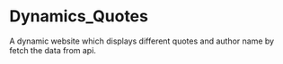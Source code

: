 # Dynamics_Quotes
A dynamic website which displays different quotes and author name by fetch the data from api.
